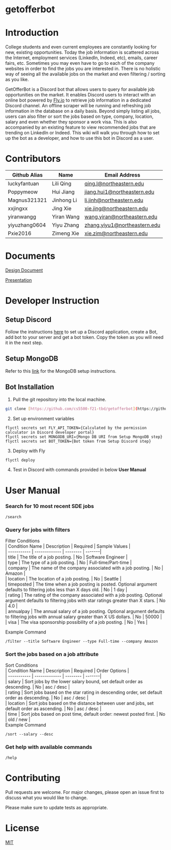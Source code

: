 
# getofferbot

# Introduction  
  
College students and even current employees are constantly looking for new, existing opportunities. Today the job information is scattered across the Internet, employment services (LinkedIn, Indeed, etc), emails, career fairs, etc. Sometimes you may even have to go to each of the company websites in order to find the jobs you are interested in. There is no holistic way of seeing all the available jobs on the market and even filtering / sorting as you like.  
  
GetOfferBot is a Discord bot that allows users to query for available job opportunities on the market. It enables Discord users to interact with an online bot powered by [Fly.io]([https://fly.io/](https://fly.io/)) to retrieve job information in a dedicated Discord channel. An offline scraper will be running and refreshing job information in the database on a daily basis. Beyond simply listing all jobs, users can also filter or sort the jobs based on type, company, location, salary and even whether they sponsor a work visa. This is also accompanied by an existing feature to view recommended jobs that are trending on LinkedIn or Indeed. This wiki will walk you through how to set up the bot as a developer, and how to use this bot in Discord as a user.  
  
# Contributors  
  
| Github Alias | Name | Email Address |  
| ------------- | ----------- | ---------------------------- |  
| luckyfantuan | Lili Qing | [qing.l@northeastern.edu](mailto:qing.l@northeastern.edu) |  
| Poppymeow | Hui Jiang | [jiang.hui1@northeastern.edu](mailto:jiang.hui1@northeastern.edu) |  
| Magnus321321 | Jinhong Li | [li.jinh@northeastern.edu](mailto:li.jinh@northeastern.edu) |  
| xxjingxx | Jing Xie | [xie.jing@northeastern.edu](mailto:xie.jing@northeastern.edu) |  
| yiranwangg | Yiran Wang | [wang.yiran@northeastern.edu](mailto:wang.yiran@northeastern.edu) |  
| yiyuzhang0604 | Yiyu Zhang | [zhang.yiyu1@northeastern.edu](mailto:zhang.yiyu1@northeastern.edu) |  
| Pxie2016 | Zimeng Xie | [xie.zim@northeastern.edu](mailto:xie.zim@northeastern.edu) |  
  
# Documents  
  
[Design Document](https://docs.google.com/document/d/1qZTnP_CzsbbyK67JpjvUq0xAGtNxPXyEOdnjc8I90ak/edit?usp=sharing)

[Presentation](https://docs.google.com/presentation/d/1aNOYvS-qOhKsUIbTvduqPkikfQUFfyYsrBlwRQK_6IY/edit?usp=sharing) 
  
# Developer Instruction  
  
## Setup Discord  
Follow the instructions [here](https://www.writebots.com/discord-bot-token/) to set up a Discord application, create a Bot, add bot to your server and get a bot token. Copy the token as you will need it in the next step.  
  
## Setup MongoDB 
Refer to this [link](https://docs.google.com/document/d/1csfXK2iwvSoEUhY86kXhekMM3bHfVUiO0Kd6eZ-s4Os/edit?usp=sharing) for the MongoDB setup instructions.
  
## Bot Installation  
  
1. Pull the git repository into the local machine.  
  
```bash  
git clone [https://github.com/cs5500-f21-tbd/getofferbot](https://github.com/cs5500-f21-tbd/getofferbot)  
```  
2. Set up environment variables  
```  
flyctl secrets set FLY_API_TOKEN={Calculated by the permission calculator in Discord developer portal}  
flyctl secrets set MONGODB_URI={Mongo DB URI from Setup MongoDB step}  
flyctl secrets set BOT_TOKEN={Bot token from Setup Discord step}  
```  
3. Deploy with Fly  
```bash  
flyctl deploy  
```  
4. Test in Discord with commands provided in below **User Manual**  
  
# User Manual  
  
### Search for 10 most recent SDE jobs  
```  
/search  
```  
### Query for jobs with filters  
Filter Conditions  
| Condition Name | Description | Required | Sample Values |  
| ----------- | ------------- | -------- | -------|  
| title | The title of a job posting. | No | Software Engineer |  
| type | The type of a job posting. | No | Full-time/Part-time |  
| company | The name of the company associated with a job posting. | No | Amazon |  
| location | The location of a job posting. | No | Seattle |  
| timeposted | The time when a job posting is posted. Optional argument defaults to filtering jobs less than X days old. | No | 1 day |  
| rating | The rating of the company associated with a job posting. Optional argument defaults to filtering jobs with star ratings greater than X stars. | No | 4.0 |  
| annualpay | The annual salary of a job posting. Optional argument defaults to filtering jobs with annual salary greater than X US dollars. | No | 50000 |  
| visa | The visa sponsorship possibility of a job posting. | No | Yes |  
  
Example Command  
```  
/filter --title Software Engineer --type Full-time --company Amazon  
```  
### Sort the jobs based on a job attribute  
Sort Conditions  
| Condition Name | Description | Required | Order Options |  
| ----------- | ------------- | -------- | -------|  
| salary | Sort jobs by the lower salary bound, set default order as descending. | No | asc / desc |  
| rating | Sort jobs based on the star rating in descending order, set default order as descending. | No | asc / desc |  
| location | Sort jobs based on the distance between user and jobs, set default order as ascending. | No | asc / desc |  
| time | Sort jobs based on post time, default order: newest posted first. | No | old / new |  
Example Command  
```  
/sort --salary --desc  
```   
### Get help with available commands  
```  
/help  
```  
# Contributing  
Pull requests are welcome. For major changes, please open an issue first to discuss what you would like to change.  
  
Please make sure to update tests as appropriate.  
  
# License  
[MIT]([https://choosealicense.com/licenses/mit/](https://choosealicense.com/licenses/mit/))

